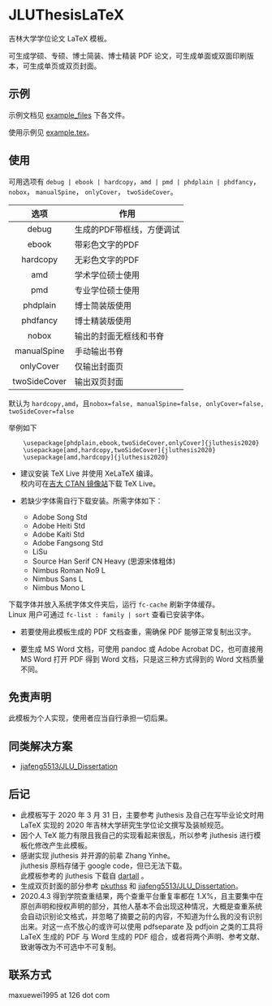 # JLUThesisLaTeX

吉林大学学位论文 LaTeX 模板。

可生成学硕、专硕、博士简装、博士精装 PDF 论文，可生成单面或双面印刷版本，可生成单页或双页封面。

## 示例

示例文档见 [example_files](https://github.com/maxuewei2/JLUThesisLaTeX/tree/master/example_files) 下各文件。

使用示例见 [example.tex](https://github.com/maxuewei2/JLUThesisLaTeX/blob/master/example.tex)。
## 使用
可用选项有 `debug | ebook | hardcopy`，`amd | pmd | phdplain | phdfancy`，`nobox`， `manualSpine`， `onlyCover`， `twoSideCover`。

|选项|作用|
|:---:|---|
|debug| 生成的PDF带框线，方便调试|
|ebook| 带彩色文字的PDF|
|hardcopy| 无彩色文字的PDF|
|amd| 学术学位硕士使用|
|pmd |专业学位硕士使用|
|phdplain| 博士简装版使用|
|phdfancy |博士精装版使用|
|nobox | 输出的封面无框线和书脊|
|manualSpine |手动输出书脊|
|onlyCover | 仅输出封面页|
|twoSideCover | 输出双页封面|
 默认为 `hardcopy,amd`，且`nobox=false, manualSpine=false, onlyCover=false, twoSideCover=false`

举例如下
  ```
      \usepackage[phdplain,ebook,twoSideCover,onlyCover]{jluthesis2020}
      \usepackage[amd,hardcopy,twoSideCover]{jluthesis2020}
      \usepackage[amd,hardcopy]{jluthesis2020}
  ```

- 建议安装 TeX Live 并使用 XeLaTeX 编译。<br/>
  校内可在[吉大 CTAN 镜像站](http://mirrors.jlu.edu.cn/)下载 TeX Live。

- 若缺少字体需自行下载安装。所需字体如下：
	- Adobe Song Std
	- Adobe Heiti Std
	- Adobe Kaiti Std
	- Adobe Fangsong Std
	- LiSu
	- Source Han Serif CN Heavy (思源宋体粗体)
	- Nimbus Roman No9 L
	- Nimbus Sans L
	- Nimbus Mono L

 下载字体并放入系统字体文件夹后，运行 `fc-cache` 刷新字体缓存。<br/>
  Linux 用户可通过 ` fc-list : family | sort ` 查看已安装字体。 

- 若要使用此模板生成的 PDF 文档查重，需确保 PDF 能够正常复制出汉字。

- 要生成 MS Word 文档，可使用 pandoc 或 Adobe Acrobat DC，也可直接用 MS Word 打开 PDF 得到 Word 文档，只是这三种方式得到的 Word 文档质量不同。

## 免责声明

此模板为个人实现，使用者应当自行承担一切后果。

## 同类解决方案

- [jiafeng5513/JLU_Dissertation](https://github.com/jiafeng5513/JLU_Dissertation)

## 后记
- 此模板写于 2020 年 3 月 31 日，主要参考 jluthesis 及自己在写毕业论文时用 LaTeX 实现的 2020 年吉林大学研究生学位论文撰写及装帧规范。<br/>
- 因个人 TeX 能力有限且我自己的实现看起来很乱，所以参考 jluthesis 进行模板化修改产生此模板。<br/>
- 感谢实现 jluthesis 并开源的前辈 Zhang Yinhe。<br/>
 jluthesis 原档存储于 google code，但已无法下载。<br/>
 此模板参考的 jluthesis 下载自 [dartall](https://github.com/dartall/jluthesis) 。<br/>
- 生成双页封面的部分参考 [pkuthss](https://gitea.com/CasperVector/pkuthss/src/branch/master/doc/example/spine.tex) 和 [jiafeng5513/JLU_Dissertation](https://github.com/jiafeng5513/JLU_Dissertation)。
- 2020.4.3 得到学院查重结果，两个查重平台重复率都在 1.X%，且主要集中在原创声明和授权声明的部分，其他人基本不会出现这种情况，大概是查重系统会自动识别论文格式，并忽略了摘要之前的内容，不知道为什么我的没有识别出来。对这一点不放心的或许可以使用 pdfseparate 及 pdfjoin 之类的工具将 LaTeX 生成的 PDF 与 Word 生成的 PDF 组合，或者将两个声明、参考文献、致谢等改为不可选中不可复制。

## 联系方式

maxuewei1995 at 126 dot com

